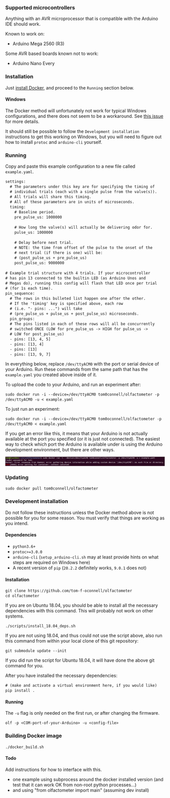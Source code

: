 
### Supported microcontrollers

Anything with an AVR microprocessor that is compatible with the Arduino IDE
should work.

Known to work on:
- Arduino Mega 2560 (R3)

Some AVR based boards known not to work:
- Arduino Nano Every


### Installation
Just [install Docker](https://docs.docker.com/get-docker/), and proceed to the 
`Running` section below.

#### Windows 
The Docker method will unfortunately not work for typical Windows
configurations, and there does not seem to be a workaround. See 
[this issue](https://github.com/docker/for-win/issues/1018) for more details.

It should still be possible to follow the `Development installation`
instructions to get this working on Windows, but you will need to figure out how
to install `protoc` and `arduino-cli` yourself.


### Running
Copy and paste this example configuration to a new file called `example.yaml`.
```
settings:
  # The parameters under this key are for specifying the timing of
  # individual trials (each with a single pulse from the valve(s)).
  # All trials will share this timing.
  # All of these parameters are in units of microseconds.
  timing:
    # Baseline period.
    pre_pulse_us: 1000000

    # How long the valve(s) will actually be delivering odor for.
    pulse_us: 1000000

    # Delay before next trial.
    # NOTE: the time from offset of the pulse to the onset of the
    # next trial (if there is one) will be:
    # (post_pulse_us + pre_pulse_us)
    post_pulse_us: 9000000

# Example trial structure with 4 trials. If your microcontroller 
# has pin 13 connected to the builtin LED (as Arduino Unos and 
# Megas do), running this config will flash that LED once per trial 
# (for 1s each time).
pin_sequence:
  # The rows in this bulleted list happen one after the other.
  # If the 'timing' key is specified above, each row
  # (i.e. "- pins: ...") will take
  # (pre_pulse_us + pulse_us + post_pulse_us) microseconds.
  pin_groups:
  # The pins listed in each of these rows will all be concurrently 
  # switched ONCE (LOW for pre_pulse_us -> HIGH for pulse_us ->
  # LOW for post_pulse_us)
  - pins: [13, 4, 5]
  - pins: [13, 4]
  - pins: [13]
  - pins: [13, 9, 7]
```

In everything below, replace `/dev/ttyACM0` with the port or serial device of
your Arduino. Run these commands from the same path that has the `example.yaml`
you created above inside of it.

To upload the code to your Arduino, and run an experiment after:
```
sudo docker run -i --device=/dev/ttyACM0 tom0connell/olfactometer -p /dev/ttyACM0 -u < example.yaml
```

To just run an experiment:
```
sudo docker run -i --device=/dev/ttyACM0 tom0oconnell/olfactometer -p /dev/ttyACM0 < example.yaml
```

If you get an error like this, it means that your Arduino is not actually
available at the port you specified (or it is just not connected). The easiest
way to check which port the Arduino is available under is using the Arduino
development environment, but there are other ways.

![Docker wrong device error](docs/screenshots/wrong_port_err.png)


### Updating
```
sudo docker pull tom0connell/olfactometer
```


### Development installation
Do not follow these instructions unless the Docker method above is not possible
for you for some reason. You must verify that things are working as you intend.

#### Dependencies
- `python3.6+`
- `protoc>=3.0.0`
- `arduino-cli` (`setup_arduino-cli.sh` may at least provide hints on what steps
   are required on Windows here)
- A recent version of `pip` (`20.2.2` definitely works, `9.0.1` does not)

#### Installation
```
git clone https://github.com/tom-f-oconnell/olfactometer
cd olfactometer
```

If you are on Ubuntu 18.04, you should be able to install all the necessary
dependencies with this command. This will probably not work on other systems.
```
./scripts/install_18.04_deps.sh
```

If you are not using 18.04, and thus could not use the script above, also run
this command from within your local clone of this git repository:
```
git submodule update --init
```
If you did run the script for Ubuntu 18.04, it will have done the above git
command for you.

After you have installed the necessary dependencies:
```
# (make and activate a virtual environment here, if you would like)
pip install .
```

#### Running
The `-u` flag is only needed on the first run, or after changing the firmware.
```
olf -p <COM-port-of-your-Arduino> -u <config-file>
```


### Building Docker image
```
./docker_build.sh
```


#### Todo

Add instructions for how to interface with this.
- one example using subprocess around the docker installed version
  (and test that it can work OK from non-root python processes...)
- and using "from olfactometer import main" (assuming dev install)

